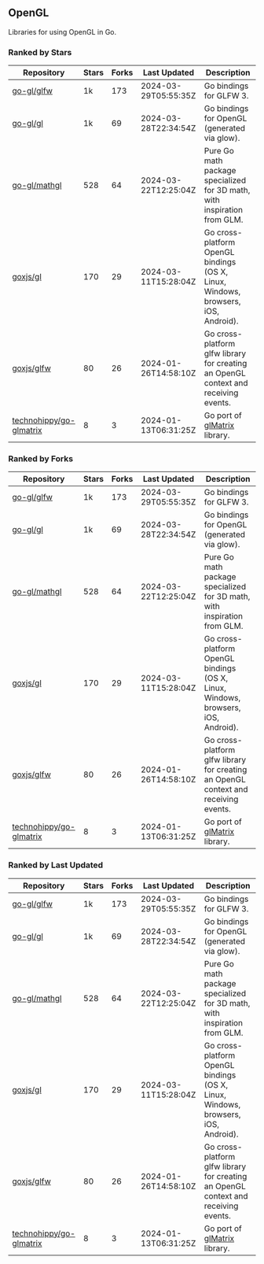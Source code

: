 ## OpenGL

Libraries for using OpenGL in Go.

### Ranked by Stars

| Repository | Stars | Forks | Last Updated | Description | 
|------------|-------|-------|--------------|-------------|
| [go-gl/glfw](https://github.com/go-gl/glfw) | 1k | 173 | 2024-03-29T05:55:35Z |  Go bindings for GLFW 3. |
| [go-gl/gl](https://github.com/go-gl/gl) | 1k | 69 | 2024-03-28T22:34:54Z |  Go bindings for OpenGL (generated via glow). |
| [go-gl/mathgl](https://github.com/go-gl/mathgl) | 528 | 64 | 2024-03-22T12:25:04Z |  Pure Go math package specialized for 3D math, with inspiration from GLM. |
| [goxjs/gl](https://github.com/goxjs/gl) | 170 | 29 | 2024-03-11T15:28:04Z |  Go cross-platform OpenGL bindings (OS X, Linux, Windows, browsers, iOS, Android). |
| [goxjs/glfw](https://github.com/goxjs/glfw) | 80 | 26 | 2024-01-26T14:58:10Z |  Go cross-platform glfw library for creating an OpenGL context and receiving events. |
| [technohippy/go-glmatrix](https://github.com/technohippy/go-glmatrix) | 8 | 3 | 2024-01-13T06:31:25Z |  Go port of [glMatrix](https://glmatrix.net/) library. |

### Ranked by Forks

| Repository | Stars | Forks | Last Updated | Description | 
|------------|-------|-------|--------------|-------------|
| [go-gl/glfw](https://github.com/go-gl/glfw) | 1k | 173 | 2024-03-29T05:55:35Z |  Go bindings for GLFW 3. |
| [go-gl/gl](https://github.com/go-gl/gl) | 1k | 69 | 2024-03-28T22:34:54Z |  Go bindings for OpenGL (generated via glow). |
| [go-gl/mathgl](https://github.com/go-gl/mathgl) | 528 | 64 | 2024-03-22T12:25:04Z |  Pure Go math package specialized for 3D math, with inspiration from GLM. |
| [goxjs/gl](https://github.com/goxjs/gl) | 170 | 29 | 2024-03-11T15:28:04Z |  Go cross-platform OpenGL bindings (OS X, Linux, Windows, browsers, iOS, Android). |
| [goxjs/glfw](https://github.com/goxjs/glfw) | 80 | 26 | 2024-01-26T14:58:10Z |  Go cross-platform glfw library for creating an OpenGL context and receiving events. |
| [technohippy/go-glmatrix](https://github.com/technohippy/go-glmatrix) | 8 | 3 | 2024-01-13T06:31:25Z |  Go port of [glMatrix](https://glmatrix.net/) library. |

### Ranked by Last Updated

| Repository | Stars | Forks | Last Updated | Description | 
|------------|-------|-------|--------------|-------------|
| [go-gl/glfw](https://github.com/go-gl/glfw) | 1k | 173 | 2024-03-29T05:55:35Z |  Go bindings for GLFW 3. |
| [go-gl/gl](https://github.com/go-gl/gl) | 1k | 69 | 2024-03-28T22:34:54Z |  Go bindings for OpenGL (generated via glow). |
| [go-gl/mathgl](https://github.com/go-gl/mathgl) | 528 | 64 | 2024-03-22T12:25:04Z |  Pure Go math package specialized for 3D math, with inspiration from GLM. |
| [goxjs/gl](https://github.com/goxjs/gl) | 170 | 29 | 2024-03-11T15:28:04Z |  Go cross-platform OpenGL bindings (OS X, Linux, Windows, browsers, iOS, Android). |
| [goxjs/glfw](https://github.com/goxjs/glfw) | 80 | 26 | 2024-01-26T14:58:10Z |  Go cross-platform glfw library for creating an OpenGL context and receiving events. |
| [technohippy/go-glmatrix](https://github.com/technohippy/go-glmatrix) | 8 | 3 | 2024-01-13T06:31:25Z |  Go port of [glMatrix](https://glmatrix.net/) library. |

